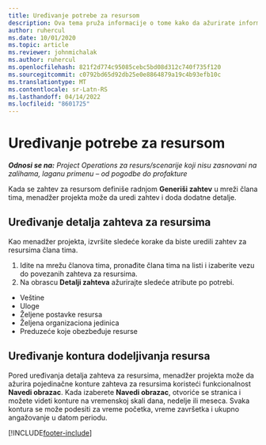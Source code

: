 ```yaml
---
title: Uređivanje potrebe za resursom
description: Ova tema pruža informacije o tome kako da ažurirate informacije zahteva za resursima.
author: ruhercul
ms.date: 10/01/2020
ms.topic: article
ms.reviewer: johnmichalak
ms.author: ruhercul
ms.openlocfilehash: 821f2d774c95085cebc5bd08d312c740f735f120
ms.sourcegitcommit: c0792bd65d92db25e0e8864879a19c4b93efb10c
ms.translationtype: MT
ms.contentlocale: sr-Latn-RS
ms.lasthandoff: 04/14/2022
ms.locfileid: "8601725"
---
```

# <a name="edit-a-resource-requirement"></a>Uređivanje potrebe za resursom

_**Odnosi se na:** Project Operations za resurs/scenarije koji nisu zasnovani na zalihama, laganu primenu – od pogodbe do profakture_

Kada se zahtev za resursom definiše radnjom **Generiši zahtev** u mreži člana tima, menadžer projekta može da uredi zahtev i doda dodatne detalje.

## <a name="edit-resource-requirement-details"></a>Uređivanje detalja zahteva za resursima

Kao menadžer projekta, izvršite sledeće korake da biste uredili zahtev za resursima člana tima.

1. Idite na mrežu članova tima, pronađite člana tima na listi i izaberite vezu do povezanih zahteva za resursima.
2. Na obrascu **Detalji zahteva** ažurirajte sledeće atribute po potrebi.

- Veštine
- Uloge
- Željene postavke resursa
- Željena organizaciona jedinica
- Preduzeće koje obezbeđuje resurse

## <a name="edit-resource-assignment-contours"></a>Uređivanje kontura dodeljivanja resursa

Pored uređivanja detalja zahteva za resursima, menadžer projekta može da ažurira pojedinačne konture zahteva za resursima koristeći funkcionalnost **Navedi obrazac**. Kada izaberete **Navedi obrazac**, otvoriće se stranica i možete videti konture na vremenskoj skali dana, nedelje ili meseca. Svaka kontura se može podesiti za vreme početka, vreme završetka i ukupno angažovanje u datom periodu.

[!INCLUDE[footer-include](../includes/footer-banner.md)]